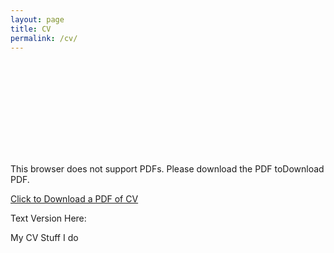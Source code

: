 ```yaml
---
layout: page
title: CV
permalink: /cv/
---
```


<object data="../resume.pdf?#zoom=85&scrollbar=0&toolbar=0&navpanes=0" type="application/pdf" width="700px" height="700px">
    <embed src="../resume.pdf?#zoom=85&scrollbar=0&toolbar=0&navpanes=0">
        <p>This browser does not support PDFs. Please download the PDF toDownload PDF</a>.</p>
    </embed>
</object>

<a href="../resume.pdf" download>Click to Download a PDF of CV</a>

Text Version Here:

My CV
Stuff I do